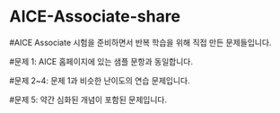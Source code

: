 # AICE-Associate-share

#AICE Associate 시험을 준비하면서 반복 학습을 위해 직접 만든 문제들입니다.

#문제 1: AICE 홈페이지에 있는 샘플 문항과 동일합니다.

#문제 2~4: 문제 1과 비슷한 난이도의 연습 문제입니다.

#문제 5: 약간 심화된 개념이 포함된 문제입니다.
